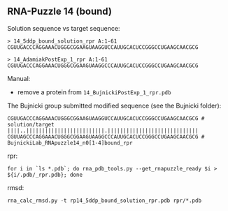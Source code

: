 RNA-Puzzle 14 (bound)
-----------------------------------------------------------------------------

Solution sequence vs target sequence:

```
> 14_5ddp_bound_solution_rpr A:1-61
CGUUGACCCAGGAAACUGGGCGGAAGUAAGGUCCAUUGCACUCCGGGCCUGAAGCAACGCG

> 14_AdamiakPostExp_1_rpr A:1-61
CGUUGACCCAGGAAACUGGGCGGAAGUAAGGCCCAUUGCACUCCGGGCCUGAAGCAACGCG
```

Manual:

- remove a protein from `14_BujnickiPostExp_1_rpr.pdb`

The Bujnicki group submitted modified sequence (see the Bujnicki folder):

```
CGUUGACCCAGGAAACUGGGCGGAAGUAAGGUCCAUUGCACUCCGGGCCUGAAGCAACGCG # solution/target
||||..|||||||||||||||||||||||||.|||||||||||||||||||||||||||||
CGUUAGCCCAGGAAACUGGGCGGAAGUAAGGCCCAUUGCACUCCGGGCCUGAAGCAACGCG # BujnickiLab_RNApuzzle14_n0[1-4]bound_rpr
```

rpr:


	for i in `ls *.pdb`; do rna_pdb_tools.py --get_rnapuzzle_ready $i > ${i/.pdb/_rpr.pdb}; done

rmsd:

    rna_calc_rmsd.py -t rp14_5ddp_bound_solution_rpr.pdb rpr/*.pdb

